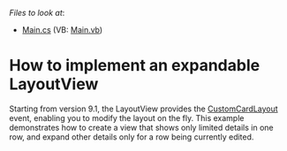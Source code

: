 <!-- default file list -->
*Files to look at*:

* [Main.cs](./CS/WindowsApplication3/Main.cs) (VB: [Main.vb](./VB/WindowsApplication3/Main.vb))
<!-- default file list end -->
# How to implement an expandable LayoutView


<p>Starting from version 9.1, the LayoutView provides the <a href="http://documentation.devexpress.com/#WindowsForms/DevExpressXtraGridViewsLayoutLayoutView_CustomCardLayouttopic">CustomCardLayout</a> event, enabling you to modify the layout on the fly. This example demonstrates how to create a view that shows only limited details in one row, and expand other details only for a row being currently edited.</p>

<br/>


